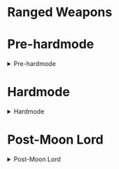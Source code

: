 # Ranged Weapons
# Pre-hardmode
<details>
  <summary>Pre-hardmode</summary>

## Pre boss
- [Flare Gun](https://terraria.wiki.gg/wiki/Flare_Gun)
- [Shuriken](https://terraria.wiki.gg/wiki/Shuriken)
- [Throwing Knife](https://terraria.wiki.gg/wiki/Throwing_Knife)
- [Musket](https://terraria.wiki.gg/wiki/Musket)
- [The Undertaker](https://terraria.wiki.gg/wiki/The_Undertaker)

## Post King Slime

## Post Desert Scourge

## Post Giant Clam

## Post Eye of Cthulhu

## Post Blood Moon

## Post Acid Rain (Tier 1)

## Post Crabulon

## Post Eater of Worlds/Brain of Cthulhu

## Post Goblin Army

## Post Dark Mage (Old One's Army)

## Post The Hive Mind/The Perforators

## Post The Perforators

## Post Queen Bee

## Post Skeletron
- [Muramasa](https://terraria.wiki.gg/wiki/Muramasa)

## Post Deerclops

## Post The Slime God

</details>

# Hardmode
<details>
  <summary>Hardmode</summary>
  
## Post Wall of Flesh
- [Dart Pistol](https://terraria.wiki.gg/wiki/Dart_Pistol)
- [Palladium Repeater](https://terraria.wiki.gg/wiki/Palladium_Repeater)

## Post Giant Clam

## Post Pirate Invasion

## Post Queen Slime

## Post Cryogen

## Post Aquatic Scourge

## Post Acid Rain (Tier 2)
- [Flak Toxicannon](https://calamitymod.wiki.gg/wiki/Flak_Toxicannon)

## Post Brimstone Elemental

## Post Mech Boss 1
- [Orichalcum Repeater](https://terraria.wiki.gg/wiki/Orichalcum_Repeater)

## Post Mech Boss 2
- [Adamantite Repeater](https://terraria.wiki.gg/wiki/Adamantite_Repeater)
- [Titanium Repeater](https://terraria.wiki.gg/wiki/Titanium_Repeater)

## Post Mech Boss 3

## Post Ogre (Old One's Army)

## Post Eclipse

## Post Calamitas Clone

## Post Plantera
- [Pulse Bow](https://terraria.wiki.gg/wiki/Pulse_Bow)

## Post Great Sand Shark

## Post Anahita & The Leviathan

## Post Astrum Aureus

## Post Golem

## Post Pumpkin Moon

## Post Frost Moon

## Post Martian Madness

## Post Duke Fishron

## Post The Plaguebringer Goliath

## Post Empress of Light

## Post Betsy (Old One's Army)

## Post Ravager

## Post Lunatic Cultist

## Post Astum Deus

## Post Celestial Pillars
### Post Solar Pillar

### Post Vortex Pillar

### Post Nebula Pillar

### Post Stardust Pillar

</details>

# Post-Moon Lord
<details>
  <summary>Post-Moon Lord</summary>

## Post Moon Lord

## Post Profaned Guardians

## Post Dragonfolly

## Post Providence, the Profaned Goddess

## Post Ceaseless Void

## Post Storm Weaver

## Post Signus

## Post Polterghast

## Post Acid Rain (Tier 3)
- [Sulphuric Acid Cannon](https://calamitymod.wiki.gg/wiki/Sulphuric_Acid_Cannon)

## Post Old Duke

## Post Devourer of Gods

## Post Yharon

## Post The Exo Mechs

## Post Supreme Witch, Calamitas

</details>
